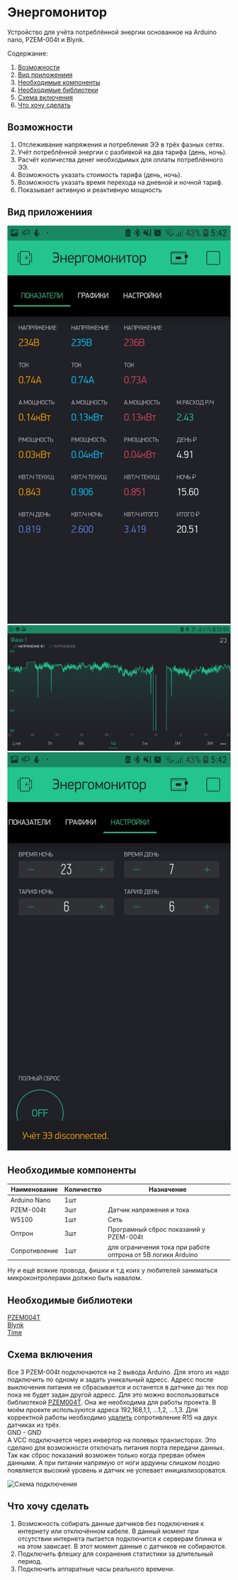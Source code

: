 # Энергомонитор

Устройство для учёта потреблённой энергии основанное на Arduino nano, PZEM-004t и Blynk.

Содержание:  
1. [Возможности](#id1)
2. [Вид приложениия](#id2)
3. [Необходимые компоненты](#id3)
3. [Необходимые библиотеки](#id4)
4. [Схема включения](#id5)
5. [Что хочу сделать](#id6)


Возможности <a name="id1"></a>
-----------------------------------
1. Отслеживание напряжения и потребления ЭЭ в трёх фазных сетях.
2. Учёт потреблённой энергии с разбивкой на два тарифа (день, ночь).
3. Расчёт количества денег необходымых для оплаты потреблённого ЭЭ.
4. Возможность указать стоимость тарифа (день, ночь).
5. Возможность указать время перехода на дневной и ночной тариф.
6. Показывает активную и реактивную мощность


Вид приложениия<a name="id2"></a>
--------------------
![Программа](https://github.com/dodther/-/blob/master/images/Energy.JPG)
![График](https://github.com/dodther/-/blob/master/images/%D0%93%D1%80%D0%B0%D1%84%D0%B8%D0%BA.JPG)
![Настройки](https://github.com/dodther/-/blob/master/images/%D0%9D%D0%B0%D1%81%D1%82%D1%80%D0%BE%D0%B9%D0%BA%D0%B8.jpg)


Необходимые компоненты<a name="id3"></a>
------------------

Наименование    | Количество  | Назначение 
----------------|-------------|------------
Arduino Nano    | 1шт         |
PZEM-004t       | 3шт         | Датчик напряжения и тока
W5100           | 1шт         | Сеть
Оптрон          | 3шт         | Програмный сброс показаний у PZEM-004t
Сопротивление   | 1шт         | для ограничения тока при работе оптрона от 5В логики Arduino

Ну и ещё всякие провода, фишки и т.д коих у любителей заниматься микроконтролерами должно быть навалом.

Необходимые библиотеки<a name="id4"></a>
-----------------------
[PZEM004T](https://github.com/olehs/PZEM004T)  
[Blynk](https://github.com/blynkkk/blynk-library)  
[Time](https://github.com/PaulStoffregen/Time)  




Схема включения<a name="id5"></a>
--------------

Все 3 PZEM-004t подключаются на 2 вывода Arduino. Для этого их надо подключить по одному и задать уникальный адресс. Адресс после выключения питания не сбрасывается и останется в датчике до тех пор пока не будет задан другой адресс. Для это можно воспользоваться библиотекой [PZEM004T](https://github.com/olehs/PZEM004T). Она же необходима для работы проекта. В моём проекте используются адреса 192,168,1,1, ...1,2, ...1,3.   Для корректной работы необходимо [удалить](https://github.com/zbx-sadman/zabbuino/issues/8#issuecomment-293243993) сопротивление R15 на двух датчиках из трёх.  
GND - GND  
А VCC подключается через инвертор на полевых транзисторах. Это сделано для возможности отключать питания порта передачи данных. Так как сброс показаний возможен только когда прерван обмен данными. А при питании напрямую от ноги ардуины слишком поздно появляется высокий уровень и датчик не успевает инициализороватся.  

![Схема подключения](https://github.com/dodther/Energomonitor/blob/master/images/%D0%A1%D1%85%D0%B5%D0%BC%D0%B0.png)   


Что хочу сделать<a name="id6"></a>
----------------
1. Возможность собирать данные датчиков без подключения к интернету или отключённом кабеле. 
В данный момент при отсутствии интернета пытается подключится к серверам блинка и на этом зависает. В этот момент данные с датчиков не собираются.   
2. Подключить флешку для сохранения статистики за длительный период.   
3. Подключить аппаратные часы реального времени.


